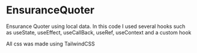 # EnsuranceQuoter
Ensurance Quoter using local data.
In this code I used several hooks such as useState, useEffect, useCallBack, useRef, useContext and a custom hook

All css was made using TailwindCSS

